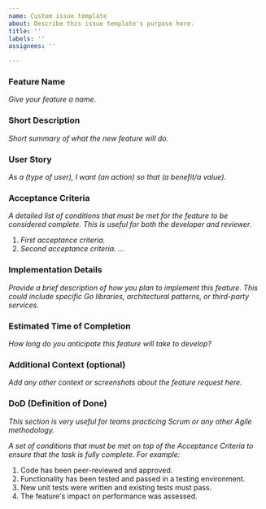 ```yaml
---
name: Custom issue template
about: Describe this issue template's purpose here.
title: ''
labels: ''
assignees: ''

---
```


### Feature Name

_Give your feature a name._

### Short Description

_Short summary of what the new feature will do._

### User Story

_As a (type of user), I want (an action) so that (a benefit/a value)._

### Acceptance Criteria

_A detailed list of conditions that must be met for the feature to be considered complete. This is useful for both the developer and reviewer._

1. _First acceptance criteria._
2. _Second acceptance criteria._
...

### Implementation Details

_Provide a brief description of how you plan to implement this feature. This could include specific Go libraries, architectural patterns, or third-party services._

### Estimated Time of Completion

_How long do you anticipate this feature will take to develop?_

### Additional Context (optional)

_Add any other context or screenshots about the feature request here._

### DoD (Definition of Done)

_This section is very useful for teams practicing Scrum or any other Agile methodology._

_A set of conditions that must be met on top of the Acceptance Criteria to ensure that the task is fully complete. For example:_

1. Code has been peer-reviewed and approved.
2. Functionality has been tested and passed in a testing environment.
3. New unit tests were written and existing tests must pass.
4. The feature's impact on performance was assessed.
